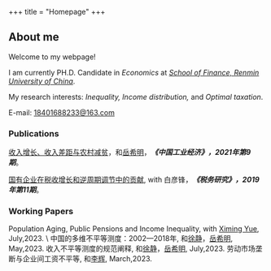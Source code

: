 +++
title = "Homepage"
+++

## About me

Welcome to my webpage!

I am currently PH.D. Candidate in <i>Economics</font></i></font> at <i>[School of Finance, Renmin University of China](http://sf.ruc.edu.cn/)</font></i></font>.

My research interests: <i>Inequality, Income distribution,</font></i></font> and <i>Optimal taxation</font></i></font>. 

E-mail: 18401688233@163.com

### Publications

[收入增长、收入差距与农村减贫](https://kns.cnki.net/kcms2/article/abstract?v=zrtWY6fLGG5XqPh10xfdS9ky7qgZkUb2D-T3C3LzFWdsQnJEFT58In-R5cS4ppY45ymRmZZj_wkS4n_1V2tA5jaEmW8cMZhLqoQ0yR_pOOEgSLlfYS4w03GnjrhAQAwA&uniplatform=NZKPT&language=gb)，和[岳希明](http://sf.ruc.edu.cn/info/1229/8085.htm)，<i><strong>《中国工业经济》，2021年第9期</font></strong></i></font>。

[国有企业在税收增长和逆周期调节中的贡献](https://kns.cnki.net/kcms2/article/abstract?v=zrtWY6fLGG48FvFP1lwrgauF162n4U9etUxLcb8McxmIywg3WuDA_G9kqBSUc92sLNaWk6KZ2VzmrvsOMcjrKxPvE93ztAN1mNLU5rBlQ7XI17CUHwU7Ow0aceGYW0iR&uniplatform=NZKPT&language=gb), with 白彦锋，<i><strong>《税务研究》，2019年第11期</font></strong></i></font>。

### Working Papers

Population Aging, Public Pensions and Income Inequality, with [Ximing Yue](http://sf.ruc.edu.cn/info/1229/8085.htm), July,2023. \\
中国的多维不平等测度：2002—2018年, 和[徐静](https://isbf.sysu.edu.cn/zh-hans/teacher/273)，[岳希明](http://sf.ruc.edu.cn/info/1229/8085.htm), May,2023.
收入不平等测度的规范阐释, 和[徐静](https://isbf.sysu.edu.cn/zh-hans/teacher/273)，[岳希明](http://sf.ruc.edu.cn/info/1229/8085.htm), July,2023.
劳动市场垄断与企业间工资不平等, 和[李辉](https://huili.netlify.app/), March,2023.
